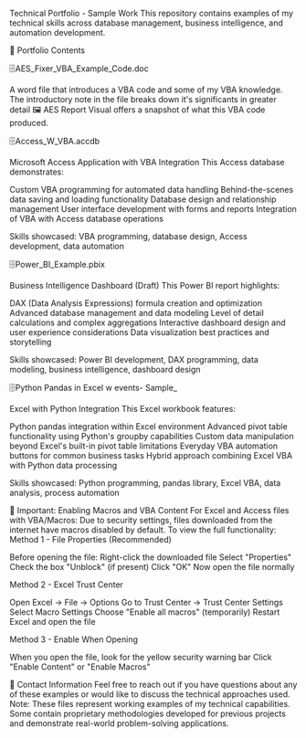 Technical Portfolio - Sample Work
This repository contains examples of my technical skills across database management, business intelligence, and automation development.

📁 Portfolio Contents

🗄️AES_Fixer_VBA_Example_Code.doc

A word file that introduces a VBA code and some of my VBA knowledge. The introductory note in the file breaks down it's significants in greater detail 🖼️ AES Report Visual offers a snapshot of what this VBA code produced. 

🗄️Access_W_VBA.accdb

Microsoft Access Application with VBA Integration
This Access database demonstrates:

Custom VBA programming for automated data handling
Behind-the-scenes data saving and loading functionality
Database design and relationship management
User interface development with forms and reports
Integration of VBA with Access database operations

Skills showcased: VBA programming, database design, Access development, data automation


🗄️Power_BI_Example.pbix

Business Intelligence Dashboard (Draft)
This Power BI report highlights:

DAX (Data Analysis Expressions) formula creation and optimization
Advanced database management and data modeling
Level of detail calculations and complex aggregations
Interactive dashboard design and user experience considerations
Data visualization best practices and storytelling

Skills showcased: Power BI development, DAX programming, data modeling, business intelligence, dashboard design


🗄️Python Pandas in Excel w events- Sample_

Excel with Python Integration
This Excel workbook features:

Python pandas integration within Excel environment
Advanced pivot table functionality using Python's groupby capabilities
Custom data manipulation beyond Excel's built-in pivot table limitations
Everyday VBA automation buttons for common business tasks
Hybrid approach combining Excel VBA with Python data processing

Skills showcased: Python programming, pandas library, Excel VBA, data analysis, process automation


🔧 Important: Enabling Macros and VBA Content
For Excel and Access files with VBA/Macros:
Due to security settings, files downloaded from the internet have macros disabled by default. To view the full functionality:
Method 1 - File Properties (Recommended)

Before opening the file: Right-click the downloaded file
Select "Properties"
Check the box "Unblock" (if present)
Click "OK"
Now open the file normally

Method 2 - Excel Trust Center

Open Excel → File → Options
Go to Trust Center → Trust Center Settings
Select Macro Settings
Choose "Enable all macros" (temporarily)
Restart Excel and open the file

Method 3 - Enable When Opening

When you open the file, look for the yellow security warning bar
Click "Enable Content" or "Enable Macros"


💼 Contact Information
Feel free to reach out if you have questions about any of these examples or would like to discuss the technical approaches used.
Note: These files represent working examples of my technical capabilities. Some contain proprietary methodologies developed for previous projects and demonstrate real-world problem-solving applications.
